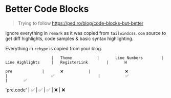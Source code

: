 # Better Code Blocks

> Trying to follow https://ped.ro/blog/code-blocks-but-better

Ignore everything in `remark` as it was copied from `tailwindcss.com` source to get diff highlights, code samples & basic syntax highlighting.

Everything in `rehype` is copied from your blog.

    					|	Theme			|		Line Numbers		|		Line Highlights		|	RegisterLink		|		H

    pre				|		❌			|				❌					|					✅					|			✅					|		✅

'pre.code' | ✅ | ✅ | ✅ | ❌ | ❌
